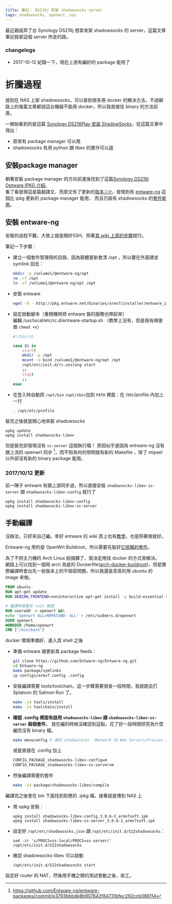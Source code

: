 ```yaml
---
title: 筆記： DS216j 安裝 shadowsocks server
tags: shadowsocks, openwrt, nas
---
```


最近親戚弄了台 Synology DS216j 想拿來架 shadowsocks 的 server，這篇文章筆記我架這個 server 所走的路。

### changelogs

* 2017-10-12 紀錄一下，現在上游有編好的 package 能用了

# 折騰過程

提到在 NAS 上架 shadowsocks，可以查到很多用 docker 的解決方法，不過網路上的幾篇文章都說這台機器不能用 docker，所以我直接往 binary 的方法前進。

一開始看到的是這篇 [Synology DS216Play 安装 ShadowSocks](http://jexbat.com/2016/NAS-Shadowsocks/)，從這篇文章中得出：

  * 原來有 package manager 可以用
  * shadowsocks 有用 python 跟 libev 的實作可以選

## 安裝package manager

朝著安裝 package manager 的方向前進後找到了這篇[Synology DS216j Optware IPKG 介紹][]。  
看了看發現這是篇翻譯文，而原文有了更新的[版本🇯🇵][Synology DS216j Entware-ng 導入]，發現到有 [entware-ng][] 這個比 ipkg 更新的 package manager 能用，
而且已經有 shadowsocks 的[套件能用](http://pkg.entware.net/binaries/armv7/Packages.html)。

## 安裝 entware-ng

安裝的過程不難，大致上就是開好SSH、照著[其 wiki 上寫的步驟][Install on Synology NAS]就行。

筆記一下步驟：

  * 建立一個套件管理用的目錄，因為韌體更新會清 /opt ，所以要在外面建並 symlink 回去：

    ~~~~bash
    mkdir -p /volume1/@entware-ng/opt
    rm -rf /opt
    ln -sf /volume1/@entware-ng/opt /opt
    ~~~~

  * 安裝 entware

    ~~~~bash
    wget -O - http://pkg.entware.net/binaries/armv7/installer/entware_install.sh | /bin/sh
    ~~~~

  * 設定啟動腳本（重開機時把 entware 裝的服務也帶起來）  
    編輯 /usr/local/etc/rc.d/entware-startup.sh （教學上沒有，但是我有順便做 `chmod +x`）

    ~~~~bash
    #!/bin/sh

    case $1 in
        start)
        mkdir -p /opt
        mount -o bind /volume1/@entware-ng/opt /opt
        /opt/etc/init.d/rc.unslung start
        ;;
        stop)
        ;;
    esac
    ~~~~

  * 在登入時自動把 `/opt/bin` `/opt/sbin`加到 `PATH` 裡面：在 /etc/profile 內加上一行

        . /opt/etc/profile

裝完之後就是開心地來裝 shadowsocks

    opkg update
    opkg install shadowsocks-libev

但是裝完卻發現沒有 `ss-server` 這個執行檔！
原因似乎是因為 entware-ng 沒有跟上流的 openwrt 同步 [^entware-ng-e3793bbb]，而不知為何的明明就有新的 Makefile ，除了 mipsel 以外卻沒有新的 binary package 能用。

### 2017/10/12 更新

前一陣子 entware 有跟上游同步過，所以直接安裝 `shadowsocks-libev-ss-server` 跟 `shadowsocks-libev-config` 就行了

    opkg install shadowsocks-libev-config
    opkg install shadowsocks-libev-ss-server


## 手動編譯

沒辦法，只好來自己編。幸好 entware 的 wiki 頁上也有[教學][Compile packages from sources]，也是照著做就好。

Entware-ng 用的是 OpenWrt Buildroot，所以需要先裝好[它依賴的套件][OpenWrt build system – Installation]。

為了不把主力機的 Arch Linux 給搞髒了，我決定用找 docker 的方式來解決。  
網路上可以找到一個用 arch 為底的 Dockerfile([arch-docker-buildroot][])，但是實際編譯時會出先一些版本上的不相容問題，所以我還是乖乖的用 ubuntu 的 image 來做。

~~~~dockerfile
FROM ubuntu
RUN apt-get update
RUN DEBIAN_FRONTEND=noninteractive apt-get install -y build-essential subversion libncurses5-dev zlib1g-dev gawk gcc-multilib flex git-core gettext libssl-dev unzip python-dev python file wget sudo

# 編譯時需要非 root 帳號
RUN useradd -m openwrt &&\
echo 'openwrt ALL=NOPASSWD: ALL' > /etc/sudoers.d/openwrt
USER openwrt
WORKDIR /home/openwrt
CMD ["/bin/bash"]
~~~~

docker 環境準備好、進入其 shell 之後

  * 準備 entware 跟更新其 package feeds：

    ~~~~{.bash .example}
    git clone https://github.com/Entware-ng/Entware-ng.git
    cd Entware-ng
    make package/symlinks
    cp configs/armv7.config .config
    ~~~~

  * 安裝編譯需要 tools/toolchain，這一步驟需要很長一段時間，我就跑去打 Splatoon 的 Salmon Run 了。

    ~~~~{.bash .example}
    make -j4 tools/install
    make -j4 toolchain/install
    ~~~~

  * **確認 .config 裡面有啟用 `shadowsocks-libev` 跟 `shadowsocks-libev-ss-server` 兩個套件**，
    我在編的時候沒確認到這點，花了好一段時間研究為什麼編完沒有 binary 檔。

    ~~~~{.bash .example}
    make menuconfig # 選好 shadowsocks （Network 的 Web Servers/Proxies 底下）
    ~~~~

    或是直接在 .config 加上

    ~~~~{.bash .example}
    CONFIG_PACKAGE_shadowsocks-libev-config=m
    CONFIG_PACKAGE_shadowsocks-libev-ss-server=m
    ~~~~

  * 然後編譯需要的套件

    ~~~~{.bash .example}
    make -j4 package/shadowsocks-libev/compile
    ~~~~

編譯完之後會在 bin 下面找到對應的 .ipkg 檔，接著就是傳到 NAS 上

  * 用 opkg 安裝：

        opkg install shadowsocks-libev-config_3.0.6-2_armv7soft.ipk
        opkg install shadowsocks-libev-ss-server_3.0.6-2_armv7soft.ipk

  * 設定好 `/opt/etc/shadowsocks.json` 跟 `/opt/etc/init.d/S22shadowsocks`：

        sed -ir 's/PROCS=ss-local/PROCS=ss-server/' /opt/etc/init.d/S22shadowsocks

  * 確認 shadowsocks-libev 可以啟動

        /opt/etc/init.d/S22shadowsocks start

設定好 router 的 NAT，然後用手機之類的測試會動之後，收工。




[OpenWrt build system – Installation]: http://wiki.openwrt.org/doc/howto/buildroot.exigence#install_procedure_on_linux

[arch-docker-buildroot]: https://github.com/jannispinter/arch-openwrt-buildroot
[Compile packages from sources]: https://github.com/Entware-ng/Entware-ng/wiki/Compile-packages-from-sources

[entware-ng#701]: https://github.com/Entware-ng/Entware-ng/issues/701
[^entware-ng-e3793bbb]: <https://github.com/Entware-ng/entware-packages/commit/e3793bbbde8b907842f84731bfec292ccb069114>



[Synology DS216j Optware IPKG 介紹]: https://ky0n.xyz/synology-ds216j-optware-ipkg-init/
[Synology DS216j Entware-ng 導入]: http://jasmin.sakura.ne.jp/blog/0245
[Install on Synology NAS]: https://github.com/Entware-ng/Entware-ng/wiki/Install-on-Synology-NAS
[entware-ng]: https://github.com/Entware-ng/Entware-ng/

